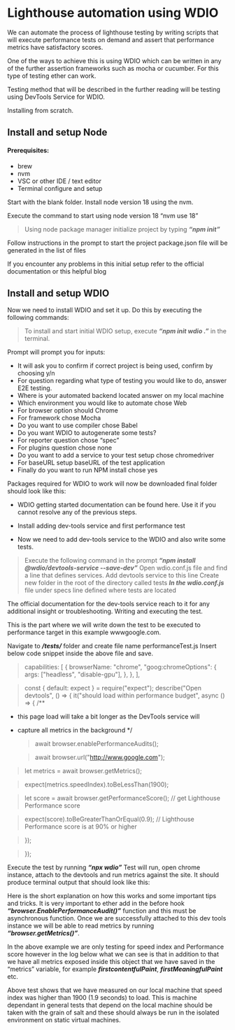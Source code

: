 # Lighthouse automation using WDIO

We can automate the process of lighthouse testing by writing scripts that will execute performance tests on demand and assert that performance metrics have satisfactory scores.

One of the ways to achieve this is using WDIO which can be written in any of the further assertion frameworks such as mocha or cucumber. For this type of testing ether can work.

Testing method that will be described in the further reading will be testing using DevTools Service for WDIO.

Installing from scratch.

## Install and setup Node

#### Prerequisites:

- brew
- nvm
- VSC or other IDE / text editor
- Terminal configure and setup

Start with the blank folder.
Install node version 18 using the nvm.

Execute the command to start using node version 18 “nvm use 18”

> Using node package manager initialize project by typing **_“npm init”_**

Follow instructions in the prompt to start the project
package.json file will be generated in the list of files

If you encounter any problems in this initial setup refer to the official documentation or this helpful blog

## Install and setup WDIO

Now we need to install WDIO and set it up. Do this by executing the following commands:

> To install and start initial WDIO setup, execute **_“npm init wdio .”_** in the terminal.

Prompt will prompt you for inputs:

- It will ask you to confirm if correct project is being used, confirm by choosing y/n
- For question regarding what type of testing you would like to do, answer E2E testing.
- Where is your automated backend located answer on my local machine
- Which environment you would like to automate chose Web
- For browser option should Chrome
- For framework chose Mocha
- Do you want to use compiler chose Babel
- Do you want WDIO to autogenerate some tests?
- For reporter question chose “spec”
- For plugins question chose none
- Do you want to add a service to your test setup chose chromedriver
- For baseURL setup baseURL of the test application
- Finally do you want to run NPM install chose yes

Packages required for WDIO to work will now be downloaded final folder should look like this:

- WDIO getting started documentation can be found here. Use it if you cannot resolve any of the previous steps.

- Install adding dev-tools service and first performance test

- Now we need to add dev-tools service to the WDIO and also write some tests.

> Execute the following command in the prompt **_“npm install @wdio/devtools-service --save-dev”_**
> Open wdio.conf.js file and find a line that defines services.
> Add devtools service to this line
> Create new folder in the root of the directory called tests
> **_In the wdio.conf.js_** file under specs line defined where tests are located

The official documentation for the dev-tools service reach to it for any additional insight or troubleshooting.
Writing and executing the test.

This is the part where we will write down the test to be executed to performance target in this example wwwgoogle.com.

Navigate to **_/tests/_** folder and create file name performanceTest.js
Insert below code snippet inside the above file and save.

> capabilities: [
> {
> browserName: "chrome",
> "goog:chromeOptions": {
> args: ["headless", "disable-gpu"],
> },
> },
> ],

> const { default: expect } = require("expect");
> describe("Open devtools", () => {
> it("should load within performance budget", async () => {
> /\*\*

- this page load will take a bit longer as the DevTools service will
- capture all metrics in the background
  \*/

  > await browser.enablePerformanceAudits();

  > await browser.url("http://www.google.com");

> let metrics = await browser.getMetrics();

> expect(metrics.speedIndex).toBeLessThan(1900);

> let score = await browser.getPerformanceScore(); // get Lighthouse Performance score

> expect(score).toBeGreaterThanOrEqual(0.9); // Lighthouse Performance score is at 90% or higher

> });

> });

Execute the test by running **_“npx wdio”_**
Test will run, open chrome instance, attach to the devtools and run metrics against the site. It should produce terminal output that should look like this:

Here is the short explanation on how this works and some important tips and tricks.
It is very important to ether add in the before hook **_“browser.EnablePerformanceAudit()”_** function and this must be asynchronous function. Once we are successfully attached to this dev tools instance we will be able to read metrics by running **_“browser.getMetrics()”_**.

In the above example we are only testing for speed index and Performance score however in the log below what we can see is that in addition to that we have all metrics exposed inside this object that we have saved in the “metrics” variable, for example **_firstcontentfulPaint_**, **_firstMeaningfulPaint_** etc.

Above test shows that we have measured on our local machine that speed index was higher than 1900 (1.9 seconds) to load. This is machine dependant in general tests that depend on the local machine should be taken with the grain of salt and these should always be run in the isolated environment on static virtual machines.
